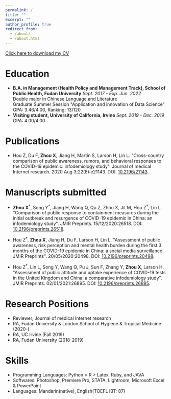 ```yaml
---
permalink: /
title: ""
excerpt: ""
author_profile: true
redirect_from: 
  - /about/
  - /about.html
---
```


[Click here to download my CV](https://github.com/xinyuuzhou/xinyuuzhou.github.io/raw/master/_data/Xinyu_Zhou_CV.pdf)

# Education
* **B.A. in Management (Health Policy and Management Track), School of Public Health, Fudan University** *Sept. 2017 - Exp. Jun. 2022* <br>
  Double major in Chinese Language and Literature <br>
  Graduate Summer Session "Application and innovation of Data Science" <br>
  GPA: 3.46/4.00, Ranking: 13/120
* **Visiting student, University of California, Irvine** *Sept. 2019 - Dec. 2019 <br>*
  GPA: 4.00/4.00

# Publications
* Hou Z, Du F, **Zhou X**, Jiang H, Martin S, Larson H, Lin L. "Cross-country comparison of public awareness, rumors, and behavioral responses to the COVID-19 epidemic: infodemiology study". Journal of medical Internet research. 2020 Aug 3;22(8):e21143. DOI: [10.2196/21143](https://jmir.org/2020/8/e21143/).<br>

# Manuscripts submitted
* **Zhou X**<sup>\*</sup>, Song Y<sup>\*</sup>, Jiang H, Wang Q, Qu Z, Zhou X, Jit M, Hou Z<sup>†</sup>, Lin L. "Comparison of public response to containment measures during the initial outbreak and resurgence of COVID-19 epidemic in China: an infodemiology study". JMIR Preprints. 15/12/2020:26518. DOI: [10.2196/preprints.26518](https://preprints.jmir.org/preprint/26518).<br>

* Hou Z<sup>†</sup>, **Zhou X**, Jiang H, Du F, Larson H, Lin L. "Assessment of public awareness, risk perception and mental health burden during the first 3 months of the COVID-19 epidemic in China: a social media surveillance. JMIR Preprints". 20/05/2020:20498. DOI: [10.2196/preprints.20498](https://preprints.jmir.org/preprint/20498).<br>

* Hou Z<sup>†</sup>, Lin L, Song Y, Wang Q, Pu J, Sun F, Zhang Y, **Zhou X**, Larson H. "Assessment of public attitude and uptake experience of COVID-19 tests in the United Kingdom and China: a comparative infodemiology study". JMIR Preprints. 02/01/2021:26895. DOI: [10.2196/preprints.26895](https://preprints.jmir.org/preprint/26895).<br>

# Research Positions
* Reviewer, Journal of medical Internet research
* RA, Fudan University & London School of Hygiene & Tropical Medicine (2020-)
* RA, UC Irvine (Fall 2019)
* RA, Fudan University (2018-2019)

# Skills
* Programming Languages: Python > R > Latex, Ruby, and JAVA <br>
* Softwares: Photoshop, Premiere Pro, STATA, Lightroom, Microsoft Excel & PowerPoint <br>
* Languages: Mandarin(native), English(TOEFL iBT: 87)
